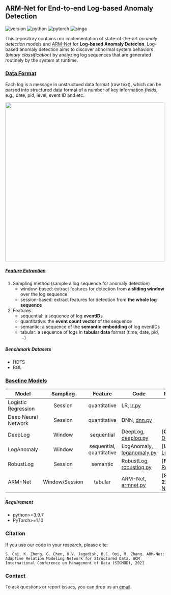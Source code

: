 ## ARM-Net for End-to-end Log-based Anomaly Detection
![version](https://img.shields.io/badge/version-v4-green)
![python](https://img.shields.io/badge/python-3.9.7-blue)
![pytorch](https://img.shields.io/badge/pytorch-1.10.0-brightgreen)
![singa](https://img.shields.io/badge/singa-3.1.0-orange)

This repository contains our implementation of state-of-the-art *anomaly detection* models and [ARM-Net](https://dl.acm.org/doi/10.1145/3448016.3457321) 
for **Log-based Anomaly Detecion**.
Log-based anomaly detection aims to discover abnormal system behaviors (*binary classification*) by analyzing log sequences that are generated routinely by the system at runtime.

### [Data Format](https://github.com/nusdbsystem/ARM-Net/blob/log/data_loader.py)

Each log is a message in unstructued data format (raw text), which can be parsed into structured data format of a number of key information *fields*, e.g., date, pid, level, event ID and etc.

<img src="https://user-images.githubusercontent.com/14588544/158519066-bf5f0a77-2507-4235-ae78-b4521ffdb906.png" width="500" />

##### [Feature Extraction](https://github.com/nusdbsystem/ARM-Net/blob/log/data_loader.py)

1. Sampling method (sample a log sequence for anomaly detection)
   * window-based: extract features for detection from **a sliding window** over the log sequence
   * session-based: extract features for detection from **the whole log sequence**
2. Features
   * sequential: a sequence of log **eventID**s
   * quantitative: the **event count vector** of the sequence
   * semantic: a sequence of the **semantic embedding** of log eventIDs
   * tabular: a sequence of logs in **tabular data** format (time, date, pid, ...)

##### Benchmark Datasets

* HDFS
* BGL

### [Baseline Models](https://github.com/nusdbsystem/ARM-Net/tree/log/models)

| Model               |    Sampling    |         Feature          | Code                                                                                           | Reference                                                                        |
|---------------------|:--------------:|:------------------------:|------------------------------------------------------------------------------------------------|----------------------------------------------------------------------------------|
| Logistic Regression |    Session     |       quantitative       | LR, [lr.py](https://github.com/nusdbsystem/ARM-Net/blob/log/models/lr.py)                      |                                                                                  |
| Deep Neural Network |    Session     |       quantitative       | DNN, [dnn.py](https://github.com/nusdbsystem/ARM-Net/blob/log/models/dnn.py)                   |                                                                                  |
| DeepLog             |     Window     |        sequential        | DeepLog, [deeplog.py](https://github.com/nusdbsystem/ARM-Net/blob/log/models/deeplog.py)       | [**CCS'17**] [DeepLog](https://www.cs.utah.edu/~lifeifei/papers/deeplog.pdf)     |
| LogAnomaly             |     Window     | sequential, quantitative | LogAnomaly, [loganomaly.py](https://github.com/nusdbsystem/ARM-Net/blob/log/models/loganomaly.py) | [**IJCAI'19**] [LogAnomaly](https://www.ijcai.org/Proceedings/2019/658) |
| RobustLog             |    Session     |         semantic         | RobustLog, [robustlog.py](https://github.com/nusdbsystem/ARM-Net/blob/log/models/robustlog.py)       | [**FSE'19**] [RobustLog](https://dl.acm.org/doi/10.1145/3338906.3338931)      |
| ARM-Net             | Window/Session |         tabular          | ARM-Net, [armnet.py](https://github.com/nusdbsystem/ARM-Net/blob/log/models/armnet.py) | [**SIGMOD-21**][ ARM-Net](https://dl.acm.org/doi/10.1145/3448016.3457321)        |


##### Requirement

* python>=3.9.7
* PyTorch>=1.10


### Citation

If you use our code in your research, please cite:
```
S. Cai, K. Zheng, G. Chen, H.V. Jagadish, B.C. Ooi, M. Zhang. ARM-Net: Adaptive Relation Modeling Network for Structured Data. ACM International Conference on Management of Data (SIGMOD), 2021
```

### Contact
To ask questions or report issues, you can drop us an [email](mailto:shaofeng@comp.nus.edu.sg).



